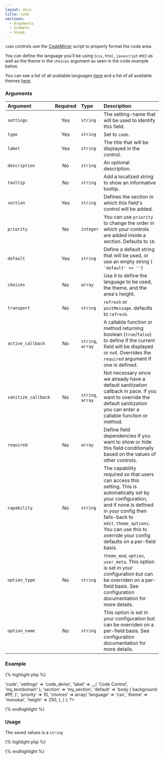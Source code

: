 ```yaml
---
layout: docs
title: code
sections:
  - Arguments
  - Example
  - Usage
---
```



`code` controls use the [CodeMirror](https://codemirror.net/) script to properly format the code area.

You can define the language you'll be using (`css`, `html`, `javascript` etc) as well as the theme in the `choices` argument as seen in the code example below.

You can see a list of all available languages [here](https://codemirror.net/mode/index.html) and a list of all available themes [here](https://codemirror.net/demo/theme.html).

### Arguments

Argument            | Required | Type              | Description
:------------------ | :------: | :---------------- | :----------
`settings`          | Yes      | `string`          | The setting-name that will be used to identify this field.
`type`              | Yes      | `string`          | Set to `code`.
`label`             | Yes      | `string`          | The title that will be displayed in the control.
`description`       | No       | `string`          | An optional description.
`tooltip`           | No       | `string`          | Add a localized string to show an informative tooltip.
`section`           | Yes      | `string`          | Defines the section in which this field's control will be added.
`priority`          | No       | `integer`         | You can use `priority` to change the order in which your controls are added inside a section. Defaults to `10`.
`default`           | Yes      | `string`          | Define a default string that will be used, or use an empty string ( `'default' => ''`)
`choices`           | No       | `array`           | Use it to define the language to be used, the theme, and the area's height.
`transport`         | No       | `string`          | `refresh` or `postMessage`. defaults to `refresh`.
`active_callback`   | No       | `string`, `array` | A callable function or method returning boolean (`true`/`false`) to define if the current field will be displayed or not. Overrides the `required` argument if one is defined.
`sanitize_callback` | No       | `string`, `array` | Not necessary since we already have a default sanitization callback in pace. If you want to override the default sanitization you can enter a callable function or method.
`required`          | No       | `array`           | Define field dependencies if you want to show or hide this field conditionally based on the values of other controls.
`capability`        | No       | `string`          | The capability required so that users can access this setting. This is automatically set by your configuration, and if none is defined in your config then falls-back to `edit_theme_options`. You can use this to override your config defaults on a per-field basis.
`option_type`       | No       | `string`          | `theme_mod`, `option`, `user_meta`. This option is set in your configuration but can be overriden on a per-field basis. See configuration documentation for more details.
`option_name`       | No       | `string`          | This option is set in your configuration but can be overriden on a per-field basis. See configuration documentation for more details.

### Example

{% highlight php %}
<?php
Kirki::add_field( 'my_config', array(
	'type'        => 'code',
	'settings'    => 'code_demo',
	'label'       => __( 'Code Control', 'my_textdomain' ),
	'section'     => 'my_section',
	'default'     => 'body { background: #fff; }',
	'priority'    => 10,
	'choices'     => array(
		'language' => 'css',
		'theme'    => 'monokai',
		'height'   => 250,
	),
) );
?>
{% endhighlight %}

### Usage

The saved values is a `string`

{% highlight php %}
<?php echo get_theme_mod( 'my_setting', '' ); ?>
{% endhighlight %}
